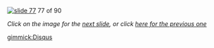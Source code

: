 [![slide 77](https://dl.dropboxusercontent.com/u/2977490/presentations/cookbook/img77.jpg)](78.md)
77 of 90

_Click on the image for the [next slide](78.md), or click [here for the previous one](76.md)_

[gimmick:Disqus](theodox-github)